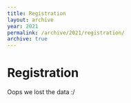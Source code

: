 ```yaml
---
title: Registration
layout: archive
year: 2021
permalink: /archive/2021/registration/
archive: true
---
```

# Registration

Oops we lost the data :/
